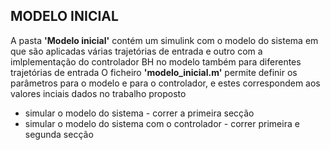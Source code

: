 ## MODELO INICIAL
A pasta **'Modelo inicial'** contém um simulink com o modelo do sistema em que são aplicadas várias trajetórias de entrada e outro com a imlplementação do controlador BH no modelo também para diferentes trajetórias de entrada
O ficheiro **'modelo_inicial.m'** permite definir os parâmetros para o modelo e para o controlador, e estes correspondem aos valores inciais dados no trabalho proposto
- simular o modelo do sistema - correr a primeira secção
- simular o modelo do sistema com o controlador - correr primeira e segunda secção
